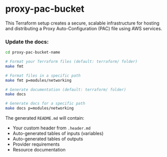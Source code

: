 # proxy-pac-bucket

This Terraform setup creates a secure, scalable infrastructure for hosting and distributing a Proxy Auto-Configuration (PAC) file using AWS services.

### Update the docs:
```bash
cd proxy-pac-bucket-name

# Format your Terraform files (default: terraform/ folder)
make fmt

# Format files in a specific path
make fmt p=modules/networking

# Generate documentation (default: terraform/ folder)
make docs

# Generate docs for a specific path
make docs p=modules/networking
```

The generated `README.md` will contain:
- Your custom header from `.header.md`
- Auto-generated tables of inputs (variables)
- Auto-generated tables of outputs
- Provider requirements
- Resource documentation
